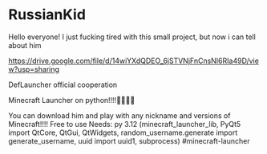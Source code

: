 # RussianKid
Hello everyone! I just fucking tired with this small project, but now i can tell about him

https://drive.google.com/file/d/14wiYXdQDEO_6jSTVNjFnCnsNI6RIa49D/view?usp=sharing

DefLauncher official cooperation

Minecraft Launcher on python!!!!🥳🥳🥳🥳

You can download him and play with any nickname and versions of Minecraft!!!!
Free to use
Needs: py 3.12 (minecraft_launcher_lib, PyQt5 import QtCore, QtGui, QtWidgets, random_username.generate import generate_username, uuid import uuid1, subprocess)
#minecraft-launcher
